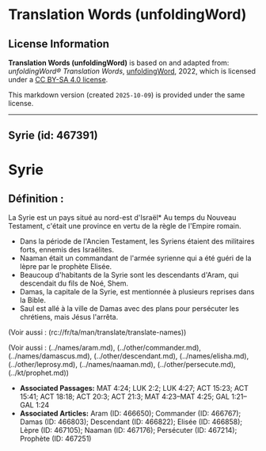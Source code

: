 # Translation Words (unfoldingWord)

## License Information

**Translation Words (unfoldingWord)** is based on and adapted from: _unfoldingWord® Translation Words_, [unfoldingWord](https://unfoldingword.org/utw), 2022, which is licensed under a [CC BY-SA 4.0 license](https://creativecommons.org/licenses/by-sa/4.0/legalcode.en).

This markdown version (created `2025-10-09`) is provided under the same license.



--------------------------------

## Syrie (id: 467391)

Syrie
=====

Définition :
------------

La Syrie est un pays situé au nord\-est d'Israël\* Au temps du Nouveau Testament, c'était une province en vertu de la règle de l'Empire romain.

* Dans la période de l'Ancien Testament, les Syriens étaient des militaires forts, ennemis des Israélites.
* Naaman était un commandant de l'armée syrienne qui a été guéri de la lèpre par le prophète Elisée.
* Beaucoup d'habitants de la Syrie sont les descendants d'Aram, qui descendait du fils de Noé, Shem.
* Damas, la capitale de la Syrie, est mentionnée à plusieurs reprises dans la Bible.
* Saul est allé à la ville de Damas avec des plans pour persécuter les chrétiens, mais Jésus l'arrêta.

(Voir aussi : (rc://fr/ta/man/translate/translate\-names))

(Voir aussi : (../names/aram.md), (../other/commander.md), (../names/damascus.md), (../other/descendant.md), (../names/elisha.md), (../other/leprosy.md), (../names/naaman.md), (../other/persecute.md), (../kt/prophet.md))

* **Associated Passages:** MAT 4:24; LUK 2:2; LUK 4:27; ACT 15:23; ACT 15:41; ACT 18:18; ACT 20:3; ACT 21:3; MAT 4:23–MAT 4:25; GAL 1:21–GAL 1:24
* **Associated Articles:** Aram (ID: 466650); Commander  (ID: 466767); Damas (ID: 466803); Descendant (ID: 466822); Elisée (ID: 466858); Lèpre (ID: 467105); Naaman (ID: 467176); Persécuter (ID: 467214); Prophète (ID: 467251)

